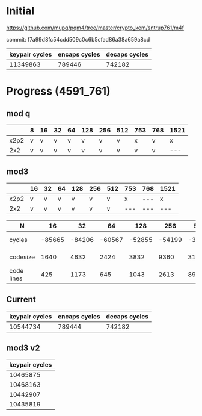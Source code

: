 # Initial

https://github.com/mupq/pqm4/tree/master/crypto_kem/sntrup761/m4f

commit: f7a99d8fc54cdd509c0c6b5cfad86a38a659a8cd

|keypair cycles|encaps cycles|decaps cycles|
|---|---|---|
|11349863|789446|742182|

# Progress (4591_761)
## mod q
|      |8  |16 |32 |64 |128|256|512|753|768|1521|
|------|---|---|---|---|---|---|---|---|---|---|
| x2p2 | v | v | v | v | v | v | v | x | v | x |
| 2x2  | v | v | v | v | v | v | v | v | v |---|

## mod3
|      |16 |32 |64 |128|256|512|753|768|1521|
|------|---|---|---|---|---|---|---|---|---|
| x2p2 | v | v | v | v | v | v | x |---| x |
| 2x2  | v | v | v | v | v | v |---|---|---|

| N        |16      |32      |64      |128     |256     |512     |753|768|1521|
|----------|--------|--------|--------|--------|--------|--------|---|---|---|
| cycles   | -85665 | -84206 | -60567 | -52855 | -54199 | -35755 |---|---|---|
| codesize |  1640  |  4632  |  2424  |  3832  |  9360  |  31640 |---|---|---|
| code lines |  425  |  1173  |  645  |  1043  |  2613  |  8943 |---|---|---|


## Current
|keypair cycles|encaps cycles|decaps cycles|
|---|---|---|
|10544734|789444|742182|



## mod3 v2
|keypair cycles|
|--------------|
|10465875|
|10468163|
|10442907|
|10435819|
